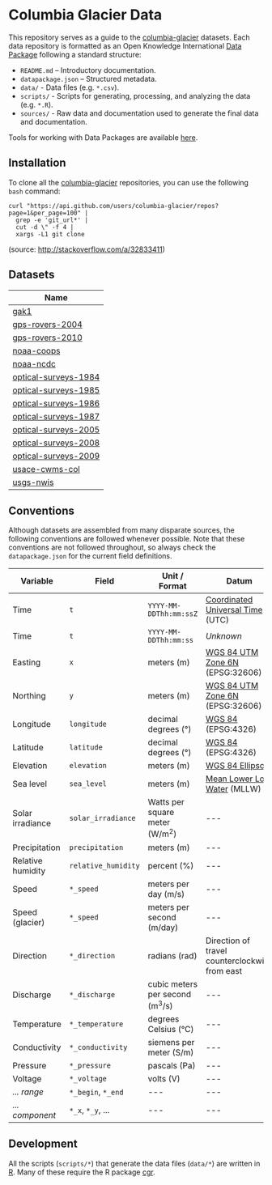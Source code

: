 Columbia Glacier Data
=====================

This repository serves as a guide to the [columbia-glacier](https://github.com/columbia-glacier/) datasets. Each data repository is formatted as an Open Knowledge International [Data Package](http://specs.frictionlessdata.io/data-packages/) following a standard structure:

- `README.md` – Introductory documentation.
- `datapackage.json` – Structured metadata.
- `data/` - Data files (e.g. `*.csv`).
- `scripts/` - Scripts for generating, processing, and analyzing the data (e.g. `*.R`).
- `sources/` - Raw data and documentation used to generate the final data and documentation.

Tools for working with Data Packages are available [here](https://frictionlessdata.io/tools/).

## Installation

To clone all the [columbia-glacier](https://github.com/columbia-glacier/) repositories, you can use the following `bash` command:

```
curl "https://api.github.com/users/columbia-glacier/repos?page=1&per_page=100" |
  grep -e 'git_url*' |
  cut -d \" -f 4 |
  xargs -L1 git clone
```
(source: http://stackoverflow.com/a/32833411)

## Datasets

| Name |
| --- |
| [gak1](https://github.com/columbia-glacier/gak1) |
| [gps-rovers-2004](https://github.com/columbia-glacier/gps-rovers-2004) |
| [gps-rovers-2010](https://github.com/columbia-glacier/gps-rovers-2010) |
| [noaa-coops](https://github.com/columbia-glacier/noaa-coops) |
| [noaa-ncdc](https://github.com/columbia-glacier/noaa-ncdc) |
| [optical-surveys-1984](https://github.com/columbia-glacier/optical-surveys-1984) |
| [optical-surveys-1985](https://github.com/columbia-glacier/optical-surveys-1985) |
| [optical-surveys-1986](https://github.com/columbia-glacier/optical-surveys-1986) |
| [optical-surveys-1987](https://github.com/columbia-glacier/optical-surveys-1987) |
| [optical-surveys-2005](https://github.com/columbia-glacier/optical-surveys-2005) |
| [optical-surveys-2008](https://github.com/columbia-glacier/optical-surveys-2008) |
| [optical-surveys-2009](https://github.com/columbia-glacier/optical-surveys-2009) |
| [usace-cwms-col](https://github.com/columbia-glacier/usace-cwms-col) |
| [usgs-nwis](https://github.com/columbia-glacier/usgs-nwis) |

## Conventions

Although datasets are assembled from many disparate sources, the following conventions are followed whenever possible. Note that these conventions are not followed throughout, so always check the `datapackage.json` for the current field definitions.

| Variable | Field | Unit  / Format | Datum |
| --- | --- | --- | --- |
| Time | `t` | `YYYY-MM-DDThh:mm:ssZ` | [Coordinated Universal Time](https://en.wikipedia.org/wiki/Coordinated_Universal_Time) (UTC) |
| Time | `t` | `YYYY-MM-DDThh:mm:ss` | *Unknown* |
| Easting | `x` | meters (m) | [WGS 84 UTM Zone 6N](http://spatialreference.org/ref/epsg/wgs-84-utm-zone-6n/) (EPSG:32606) |
| Northing | `y` | meters (m) | [WGS 84 UTM Zone 6N](http://spatialreference.org/ref/epsg/wgs-84-utm-zone-6n/) (EPSG:32606) |
| Longitude | `longitude` | decimal degrees (°) | [WGS 84](http://spatialreference.org/ref/epsg/wgs-84-utm-zone-6n/) (EPSG:4326) |
| Latitude | `latitude` | decimal degrees (°) | [WGS 84](http://spatialreference.org/ref/epsg/4326/) (EPSG:4326) |
| Elevation | `elevation` | meters (m) | [WGS 84 Ellipsoid](https://en.wikipedia.org/wiki/World_Geodetic_System#A_new_World_Geodetic_System:_WGS_84) |
| Sea level | `sea_level` | meters (m) | [Mean Lower Low Water](https://en.wikipedia.org/wiki/Chart_datum#Mean_lower_low_water) (MLLW) |
| Solar irradiance | `solar_irradiance` | Watts per square meter (W/m<sup>2</sup>) | --- |
| Precipitation | `precipitation` | meters (m) | --- |
| Relative humidity | `relative_humidity` | percent (%) | --- |
| Speed | `*_speed` | meters per day (m/s) | --- |
| Speed (glacier) | `*_speed` | meters per second (m/day) | --- |
| Direction | `*_direction` | radians (rad) | Direction of travel counterclockwise from east |
| Discharge | `*_discharge` | cubic meters per second (m<sup>3</sup>/s) | --- |
| Temperature | `*_temperature` | degrees Celsius (°C) | --- |
| Conductivity | `*_conductivity` | siemens per meter (S/m) | --- |
| Pressure | `*_pressure` | pascals (Pa) | --- |
| Voltage | `*_voltage` | volts (V) | --- |
| *... range* | `*_begin`, `*_end` | --- | --- |
| *... component* | `*_x`, `*_y`, ... | --- | --- |

## Development

All the scripts (`scripts/*`) that generate the data files (`data/*`) are written in [R](https://www.r-project.org/). Many of these require the R package [cgr](https::/github.com/columbia-glacier/cgr).
